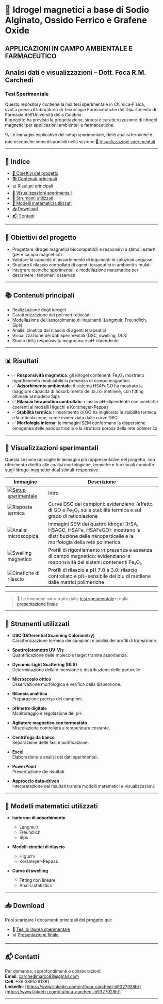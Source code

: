 # 🧪 Idrogel magnetici a base di Sodio Alginato, Ossido Ferrico e Grafene Oxide 
## APPLICAZIONI IN CAMPO AMBIENTALE E FARMACEUTICO  
## Analisi dati e visualizzazioni – Dott. Foca R.M. Carchedi 
### Tesi Sperimentale 

Questo repository contiene la mia tesi sperimentale in Chimica-Fisica, svolta presso il laboratorio di Tecnologie Farmaceutiche del Dipartimento di Farmacia dell’Università della Calabria.  
Il progetto ha previsto la progettazione, sintesi e caratterizzazione di idrogel magnetici per applicazioni ambientali e farmaceutiche.

🔍 Le immagini esplicative del setup sperimentale, delle analisi termiche e microscopiche sono disponibili nella sezione [🔬 Visualizzazioni sperimentali](#-visualizzazioni-sperimentali)

---

## 📑 Indice

- [🎯 Obiettivi del progetto](#-obiettivi-del-progetto)  
- [📚 Contenuti principali](#-contenuti-principali)  
- [📊 Risultati principali](#-risultati-principali)  
- [🔬 Visualizzazioni sperimentali](#-visualizzazioni-sperimentali)  
- [🧪 Strumenti utilizzati](#-strumenti-utilizzati)  
- [📐 Modelli matematici utilizzati](#-modelli-matematici-utilizzati)  
- [📥 Download](#-download)  
- [📬 Contatti](#-contatti)

---

## 🎯 Obiettivi del progetto

- Progettare idrogel magnetici biocompatibili e responsivi a stimoli esterni (pH e campo magnetico)  
- Valutare la capacità di assorbimento di inquinanti in soluzioni acquose  
- Studiare il rilascio controllato di agenti terapeutici in ambienti simulati  
- Integrare tecniche sperimentali e modellazione matematica per descrivere i fenomeni osservati  

---

## 📚 Contenuti principali

- Realizzazione degli idrogel  
- Caratterizzazione dei polimeri reticolati  
- Modellazione dell’assorbimento di inquinanti (Langmuir, Freundlich, Sips)  
- Analisi cinetica del rilascio di agenti terapeutici  
- Visualizzazione dei dati sperimentali (DSC, swelling, DLS)  
- Studio della responsività magnetica e pH-dipendente  

---

## 📊 Risultati 

- ✅ **Responsività magnetica**: gli idrogel contenenti Fe₂O₃ mostrano rigonfiamento modulabile in presenza di campo magnetico  
- ✅ **Adsorbimento ambientale**: il sistema HSAFeGO ha mostrato la maggiore capacità di adsorbimento del blu di metilene, con fitting ottimale al modello Sips  
- ✅ **Rilascio terapeutico controllato**: rilascio pH-dipendente con cinetiche coerenti ai modelli Higuchi e Korsmeyer-Peppas  
- ✅ **Stabilità termica**: l’inserimento di GO ha migliorato la stabilità termica e la reticolazione, come evidenziato dalle curve DSC  
- ✅ **Morfologia interna**: le immagini SEM confermano la dispersione omogenea delle nanoparticelle e la struttura porosa della rete polimerica  

---

## 🔬 Visualizzazioni sperimentali

Questa sezione raccoglie le immagini più rappresentative del progetto, con riferimento diretto alle analisi morfologiche, termiche e funzionali condotte sugli idrogel magnetici dual stimuli-responsive.

|  Immagine | Descrizione |
|---------|-------------|
| [![Setup sperimentale](https://github.com/user-attachments/assets/daa2e9d8-2afa-4ab4-9a37-e10ccb8420a4)](https://github.com/user-attachments/assets/daa2e9d8-2afa-4ab4-9a37-e10ccb8420a4) | Intro |
| ![Risposta termica](https://github.com/user-attachments/assets/27714199-ba83-47f4-b2fa-04a647039e34) | Curve DSC dei campioni: evidenziano l’effetto di GO e Fe₂O₃ sulla stabilità termica e sul grado di reticolazione |
| ![Analisi microscopica](https://github.com/user-attachments/assets/3d2f1191-8809-425a-99da-d6e23d23dca2)| Immagini SEM dei quattro idrogel (HSA, HSAGO, HSAFe, HSAFeGO): mostrano la distribuzione delle nanoparticelle e la morfologia della rete polimerica |
| ![Swelling magnetico](https://github.com/user-attachments/assets/f020e50d-566e-47bd-967e-e657fde3d529) | Profili di rigonfiamento in presenza e assenza di campo magnetico: evidenziano la responsività dei sistemi contenenti Fe₂O₃ |
| ![Cinetiche di rilascio](https://github.com/user-attachments/assets/d1ff6345-e1a0-4e9d-88f5-427a0c07e503)| Profili di rilascio a pH 7.0 e 3.0: rilascio controllato e pH-sensibile del blu di metilene dalle matrici polimeriche |

---

> 📌 Le immagini sono tratte dalla [tesi sperimentale](Tesi%20Sperimentale%20Idrogel%20magnetici%20a%20base%20di%20Alginato%20ed%20Ossido%20pdf.pdf) e dalla [presentazione finale](Presentazione_Idrogel_Magnetici_Dual_Stimuli_Responsive_Tesi.pdf.pdf)

---

## 🧪 Strumenti utilizzati

- **DSC (Differential Scanning Calorimetry)**  
  Caratterizzazione termica dei campioni e analisi dei profili di transizione.

- **Spettrofotometro UV-Vis**  
  Quantificazione delle molecole target tramite assorbanza.

- **Dynamic Light Scattering (DLS)**  
  Determinazione della dimensione e distribuzione delle particelle.

- **Microscopio ottico**  
  Osservazione morfologica e verifica della dispersione.

- **Bilancia analitica**  
  Preparazione precisa dei campioni.

- **pHmetro digitale**  
  Monitoraggio e regolazione del pH.

- **Agitatore magnetico con termostato**  
  Miscelazione controllata a temperatura costante.

- **Centrifuga da banco**  
  Separazione delle fasi e purificazione.

- **Excel**  
  Elaborazione e analisi dei dati sperimentali.

- **PowerPoint**  
  Presentazione dei risultati.

- **Approccio data-driven**  
  Interpretazione dei risultati tramite modelli matematici e visualizzazioni.

---

## 📐 Modelli matematici utilizzati

- **Isoterme di adsorbimento**  
  - Langmuir  
  - Freundlich  
  - Sips  

- **Modelli cinetici di rilascio**  
  - Higuchi  
  - Korsmeyer-Peppas  

- **Curve di swelling**  
  - Fitting non lineare  
  - Analisi statistica  

---

## 📥 Download

Puoi scaricare i documenti principali del progetto qui:

- 📄 [Tesi di laurea sperimentale](Tesi%20Sperimentale%20Idrogel%20magnetici%20a%20base%20di%20Alginato%20ed%20Ossido%20pdf.pdf)  
- 📊 [Presentazione finale](Presentazione_Idrogel_Magnetici_Dual_Stimuli_Responsive_Tesi.pdf.pdf)  

---

## 📬 Contatti

Per domande, approfondimenti o collaborazioni:  
**Email**: carchedimarco88@gmail.com  
**Cell**: +39 3895281281  
**LinkedIn**: [https://www.linkedin.com/in/foca-carchedi-b9327928b/](https://www.linkedin.com/in/foca-carchedi-b9327928b/)

---
